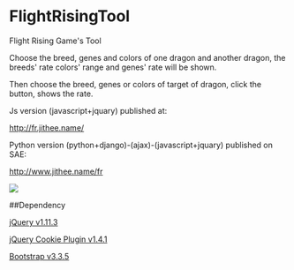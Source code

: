 # FlightRisingTool
Flight Rising Game's Tool

Choose the breed, genes and colors of one dragon and another dragon, the breeds' rate colors' range and genes' rate will be shown.

Then choose the breed, genes or colors of target of dragon, click the button, shows the rate.

Js version (javascript+jquary) published at: 

http://fr.jithee.name/

Python version (python+django)-(ajax)-(javascript+jquary) published on SAE: 

http://www.jithee.name/fr

![](https://raw.githubusercontent.com/JiYouMCC/frTool/master/img/Rate.PNG)


##Dependency

[jQuery v1.11.3](https://github.com/jquery/jquery)

[jQuery Cookie Plugin v1.4.1](https://github.com/carhartl/jquery-cookie)

[Bootstrap v3.3.5](https://github.com/twbs/bootstrap)





